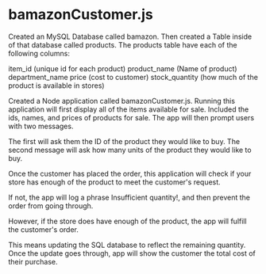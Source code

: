 # bamazonCustomer.js
Created an MySQL Database called bamazon.
Then created a Table inside of that database called products.
The products table have each of the following columns:



item_id (unique id for each product)
product_name (Name of product)
department_name
price (cost to customer)
stock_quantity (how much of the product is available in stores)

Created a Node application called bamazonCustomer.js. Running this application will first display all of the items available for sale. Included the ids, names, and prices of products for sale.
The app will then prompt users with two messages.

The first will ask them the ID of the product they would like to buy.
The second message will ask how many units of the product they would like to buy.


Once the customer has placed the order, this application will check if your store has enough of the product to meet the customer's request.

If not, the app will log a phrase Insufficient quantity!, and then prevent the order from going through.


However, if the store does have enough of the product, the app will fulfill the customer's order.


This means updating the SQL database to reflect the remaining quantity.
Once the update goes through, app will show the customer the total cost of their purchase.




